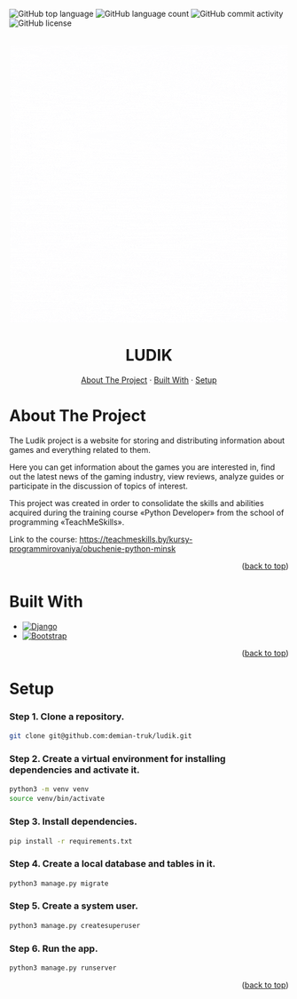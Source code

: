 <!-- BACK TO TOP -->
<a name="readme-top"></a>


<!-- PROJECT SHIELDS -->
![GitHub top language](https://img.shields.io/github/languages/top/demian-truk/ludik?style=for-the-badge)
![GitHub language count](https://img.shields.io/github/languages/count/demian-truk/ludik?style=for-the-badge)
![GitHub commit activity](https://img.shields.io/github/commit-activity/m/demian-truk/ludik?style=for-the-badge)
![GitHub license](https://img.shields.io/github/license/demian-truk/ludik?style=for-the-badge)


<!-- PROJECT LOGO & TITLE -->
<br />
<div align="center">
  <a href="https://github.com/demian-truk/ludik">
    <img src="LUDIK GAMES.gif" alt="Logo">
  </a>

  <h1 align="center">LUDIK</h1>

  <p align="center">
    <a href="#about-the-project">About The Project</a>
    ·
    <a href="#built-with">Built With</a>
    ·
    <a href="#setup">Setup</a>
  </p>
</div>


<!-- ABOUT THE PROJECT -->
# About The Project

The Ludik project is a website for storing and distributing information about games and everything related to them.

<p>Here you can get information about the games you are interested in, find out the latest news of the gaming industry,
view reviews, analyze guides or participate in the discussion of topics of interest.</p>

<p>This project was created in order to consolidate the skills and abilities acquired during the training
course «Python Developer» from the school of programming «TeachMeSkills».</p>

Link to the course: https://teachmeskills.by/kursy-programmirovaniya/obuchenie-python-minsk

<p align="right">(<a href="#readme-top">back to top</a>)</p>


<!-- BUILT WITH -->
# Built With

* [![Django][Djangoproject.com]][Djangoproject-url]
* [![Bootstrap][Bootstrap.com]][Bootstrap-url]

<p align="right">(<a href="#readme-top">back to top</a>)</p>


<!-- SETUP -->
# Setup

### Step 1. Clone a repository.

```sh
git clone git@github.com:demian-truk/ludik.git
```

### Step 2. Create a virtual environment for installing dependencies and activate it.

```sh
python3 -m venv venv
source venv/bin/activate
```

### Step 3. Install dependencies.

```sh
pip install -r requirements.txt
```

### Step 4. Create a local database and tables in it.
```sh
python3 manage.py migrate
```

### Step 5. Create a system user.
```sh
python3 manage.py createsuperuser
```

### Step 6. Run the app.
```sh
python3 manage.py runserver
```

<p align="right">(<a href="#readme-top">back to top</a>)</p>


<!-- MARKDOWN LINKS & IMAGES -->
[Djangoproject.com]: https://img.shields.io/badge/Django-1c6e34?style=for-the-badge&logo=django&logoColor=white
[Djangoproject-url]: https://www.djangoproject.com
[Bootstrap.com]: https://img.shields.io/badge/Bootstrap-563D7C?style=for-the-badge&logo=bootstrap&logoColor=white
[Bootstrap-url]: https://getbootstrap.com
